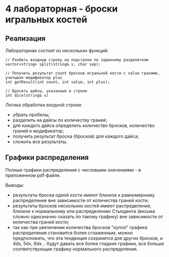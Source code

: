 # 4 лабораторная - броски игральных костей
## Реализация

Лабораторная состоит из нескольких функций:
```
// Разбить входную строку на подстроки по заданному разделителю
vector<string> split(string& s, char sep);

// Получить результат count бросков игральной кости с value гранями, учитывая модификатор plus
int getResult(int count, int value, int plus);

// Бросить дайсы, указанные в строке
int dice(string& s)
```

Логика обработки входной строки:

- убрать пробелы;
- разделить на дайсы по количеству граней;
- для каждого дайса определить количество бросков, количество граней и модификатор; 
- получить результат броска (бросков) для каждого дайса;
- сложить все результаты.

## Графики распределения

Полные графики распределения с числовыми значениями - в приложенном pdf-файле. 

Выводы:
- результаты броска одной кости имеют близкое к равномерному распределение вне зависимости от количества граней кости;
- результаты бросков нескольких костей имеют распределение, близкое к нормальному или распределению Стьюдента (весьма сложно однозначно сказать по такому графику) вне зависимости от количества граней кости;
- так как при увеличении количества бросков "купол" графика распределения становится более сглаженным, можно предположить, что эта тенденция сохранится для других бросков, и 4dx, 5dx, 6dx... будут давать все более гладкие графики, все больше соответствующие графику нормального распределения.



